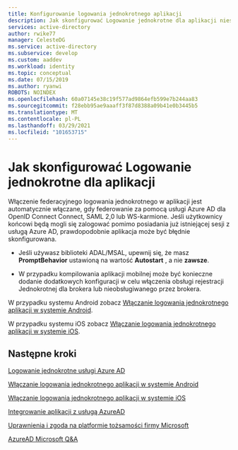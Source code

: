 ```yaml
---
title: Konfigurowanie logowania jednokrotnego aplikacji
description: Jak skonfigurować Logowanie jednokrotne dla aplikacji niestandardowej, którą tworzysz i rejestrujesz w usłudze Azure AD.
services: active-directory
author: rwike77
manager: CelesteDG
ms.service: active-directory
ms.subservice: develop
ms.custom: aaddev
ms.workload: identity
ms.topic: conceptual
ms.date: 07/15/2019
ms.author: ryanwi
ROBOTS: NOINDEX
ms.openlocfilehash: 60a07145e38c19f577ad9864efb599e7b244aa83
ms.sourcegitcommit: f28ebb95ae9aaaff3f87d8388a09b41e0b3445b5
ms.translationtype: MT
ms.contentlocale: pl-PL
ms.lasthandoff: 03/29/2021
ms.locfileid: "101653715"
---
```

# <a name="how-to-configure-single-sign-on-for-an-application"></a>Jak skonfigurować Logowanie jednokrotne dla aplikacji

Włączenie federacyjnego logowania jednokrotnego w aplikacji jest automatycznie włączane, gdy federowanie za pomocą usługi Azure AD dla OpenID Connect Connect, SAML 2,0 lub WS-karmione. Jeśli użytkownicy końcowi będą mogli się zalogować pomimo posiadania już istniejącej sesji z usługą Azure AD, prawdopodobnie aplikacja może być błędnie skonfigurowana.

* Jeśli używasz biblioteki ADAL/MSAL, upewnij się, że masz **PromptBehavior** ustawioną na wartość **Autostart** , a nie **zawsze**.

* W przypadku kompilowania aplikacji mobilnej może być konieczne dodanie dodatkowych konfiguracji w celu włączenia obsługi rejestracji Jednokrotnej dla brokera lub nieobsługiwanego przez brokera.

W przypadku systemu Android zobacz [Włączanie logowania jednokrotnego aplikacji w systemie Android](../azuread-dev/howto-v1-enable-sso-android.md).<br>

W przypadku systemu iOS zobacz [Włączanie logowania jednokrotnego aplikacji w systemie iOS](../azuread-dev/howto-v1-enable-sso-ios.md).

## <a name="next-steps"></a>Następne kroki

[Logowanie jednokrotne usługi Azure AD](../manage-apps/what-is-single-sign-on.md)<br>

[Włączanie logowania jednokrotnego aplikacji w systemie Android](../azuread-dev/howto-v1-enable-sso-android.md)<br>

[Włączanie logowania jednokrotnego aplikacji w systemie iOS](../azuread-dev/howto-v1-enable-sso-ios.md)<br>

[Integrowanie aplikacji z usługą AzureAD](./quickstart-register-app.md)<br>

[Uprawnienia i zgoda na platformie tożsamości firmy Microsoft](./v2-permissions-and-consent.md)<br>

[AzureAD Microsoft Q&A](/answers/topics/azure-active-directory.html)